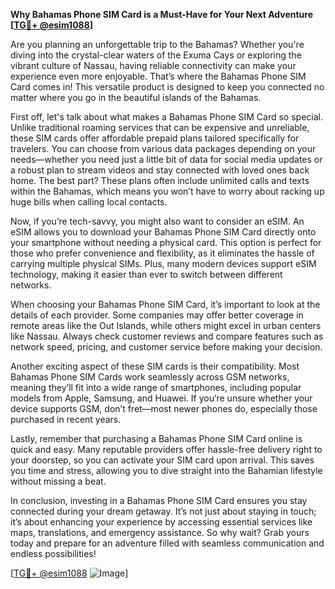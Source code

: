 **Why Bahamas Phone SIM Card is a Must-Have for Your Next Adventure [[TG💪+ @esim1088](https://t.me/s/esim1088)]**

Are you planning an unforgettable trip to the Bahamas? Whether you're diving into the crystal-clear waters of the Exuma Cays or exploring the vibrant culture of Nassau, having reliable connectivity can make your experience even more enjoyable. That’s where the Bahamas Phone SIM Card comes in! This versatile product is designed to keep you connected no matter where you go in the beautiful islands of the Bahamas.

First off, let's talk about what makes a Bahamas Phone SIM Card so special. Unlike traditional roaming services that can be expensive and unreliable, these SIM cards offer affordable prepaid plans tailored specifically for travelers. You can choose from various data packages depending on your needs—whether you need just a little bit of data for social media updates or a robust plan to stream videos and stay connected with loved ones back home. The best part? These plans often include unlimited calls and texts within the Bahamas, which means you won’t have to worry about racking up huge bills when calling local contacts.

Now, if you’re tech-savvy, you might also want to consider an eSIM. An eSIM allows you to download your Bahamas Phone SIM Card directly onto your smartphone without needing a physical card. This option is perfect for those who prefer convenience and flexibility, as it eliminates the hassle of carrying multiple physical SIMs. Plus, many modern devices support eSIM technology, making it easier than ever to switch between different networks.

When choosing your Bahamas Phone SIM Card, it’s important to look at the details of each provider. Some companies may offer better coverage in remote areas like the Out Islands, while others might excel in urban centers like Nassau. Always check customer reviews and compare features such as network speed, pricing, and customer service before making your decision. 

Another exciting aspect of these SIM cards is their compatibility. Most Bahamas Phone SIM Cards work seamlessly across GSM networks, meaning they’ll fit into a wide range of smartphones, including popular models from Apple, Samsung, and Huawei. If you’re unsure whether your device supports GSM, don’t fret—most newer phones do, especially those purchased in recent years.

Lastly, remember that purchasing a Bahamas Phone SIM Card online is quick and easy. Many reputable providers offer hassle-free delivery right to your doorstep, so you can activate your SIM card upon arrival. This saves you time and stress, allowing you to dive straight into the Bahamian lifestyle without missing a beat.

In conclusion, investing in a Bahamas Phone SIM Card ensures you stay connected during your dream getaway. It’s not just about staying in touch; it’s about enhancing your experience by accessing essential services like maps, translations, and emergency assistance. So why wait? Grab yours today and prepare for an adventure filled with seamless communication and endless possibilities!

[[TG💪+ @esim1088](https://t.me/s/esim1088) ![Image](https://i.postimg.cc/Y0z9fWf4/image.png)]